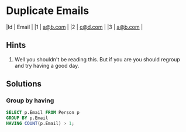 # Duplicate Emails

|Id  | Email   |
|1   | a@b.com |
|2   | c@d.com |
|3   | a@b.com |

## Hints

1. Well you shouldn't be reading this. But if you are you should regroup and
   try having a good day.

## Solutions

### Group by having

```sql
SELECT p.Email FROM Person p
GROUP BY p.Email
HAVING COUNT(p.Email) > 1;
```
